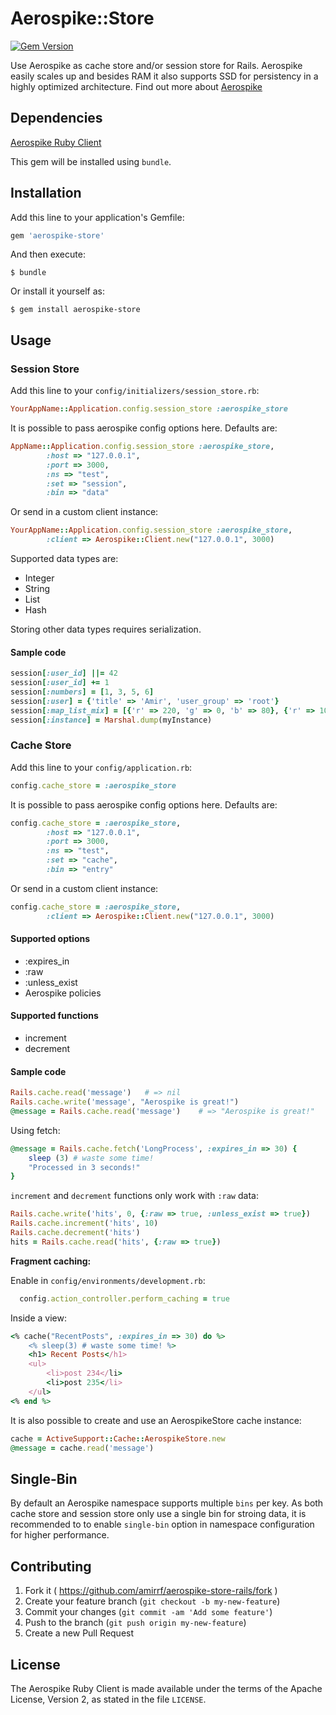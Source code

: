 # Aerospike::Store
[![Gem Version](https://badge.fury.io/rb/aerospike-store.svg)](http://badge.fury.io/rb/aerospike-store)

Use Aerospike as cache store and/or session store for Rails.
Aerospike easily scales up and besides RAM it also supports SSD for persistency in a highly optimized architecture.
Find out more about [Aerospike](http://www.aerospike.com)

## Dependencies

[Aerospike Ruby Client](https://github.com/aerospike/aerospike-client-ruby)

This gem will be installed using `bundle`.

## Installation

Add this line to your application's Gemfile:

```ruby
gem 'aerospike-store'
```

And then execute:

    $ bundle

Or install it yourself as:

    $ gem install aerospike-store

## Usage

### Session Store

Add this line to your `config/initializers/session_store.rb`:

```ruby
YourAppName::Application.config.session_store :aerospike_store
```

It is possible to pass aerospike config options here. Defaults are:

```ruby
AppName::Application.config.session_store :aerospike_store,
		:host => "127.0.0.1",
		:port => 3000,
		:ns => "test",
		:set => "session",
		:bin => "data"
```

Or send in a custom client instance:

```ruby
YourAppName::Application.config.session_store :aerospike_store,
		:client => Aerospike::Client.new("127.0.0.1", 3000)
```

Supported data types are:
- Integer
- String
- List
- Hash

Storing other data types requires serialization.

#### Sample code

```ruby
session[:user_id] ||= 42
session[:user_id] += 1
session[:numbers] = [1, 3, 5, 6]
session[:user] = {'title' => 'Amir', 'user_group' => 'root'}
session[:map_list_mix] = [{'r' => 220, 'g' => 0, 'b' => 80}, {'r' => 100, 'g' => 255, 'b' => 25}] 
session[:instance] = Marshal.dump(myInstance)
```

### Cache Store

Add this line to your `config/application.rb`:

```ruby
config.cache_store = :aerospike_store
```

It is possible to pass aerospike config options here. Defaults are:

```ruby
config.cache_store = :aerospike_store,
		:host => "127.0.0.1",
		:port => 3000,
		:ns => "test",
		:set => "cache",
		:bin => "entry"
```

Or send in a custom client instance:

```ruby
config.cache_store = :aerospike_store,
		:client => Aerospike::Client.new("127.0.0.1", 3000)
```

#### Supported options
- :expires_in
- :raw
- :unless_exist
- Aerospike policies

#### Supported functions
- increment
- decrement

#### Sample code
```ruby
Rails.cache.read('message')   # => nil
Rails.cache.write('message', "Aerospike is great!")
@message = Rails.cache.read('message')    # => "Aerospike is great!"
```

Using fetch:
```ruby
@message = Rails.cache.fetch('LongProcess', :expires_in => 30) {
	sleep (3) # waste some time!
	"Processed in 3 seconds!"
}
```

`increment` and `decrement` functions only work with `:raw` data:
```ruby
Rails.cache.write('hits', 0, {:raw => true, :unless_exist => true})
Rails.cache.increment('hits', 10)
Rails.cache.decrement('hits')
hits = Rails.cache.read('hits', {:raw => true})
```

**Fragment caching:**

Enable in `config/environments/development.rb`:
```ruby
  config.action_controller.perform_caching = true
```

Inside a view:
```ruby
<% cache("RecentPosts", :expires_in => 30) do %>
    <% sleep(3) # waste some time! %>
    <h1> Recent Posts</h1>
    <ul>
    	<li>post 234</li>
    	<li>post 235</li>
    </ul>
<% end %>
```

It is also possible to create and use an AerospikeStore cache instance:
```ruby
cache = ActiveSupport::Cache::AerospikeStore.new
@message = cache.read('message')
```


## Single-Bin
By default an Aerospike namespace supports multiple `bins` per key. As both cache store and session store only use a single bin for stroing data, it is recommended to to enable `single-bin` option in namespace configuration for higher performance.

## Contributing

1. Fork it ( https://github.com/amirrf/aerospike-store-rails/fork )
2. Create your feature branch (`git checkout -b my-new-feature`)
3. Commit your changes (`git commit -am 'Add some feature'`)
4. Push to the branch (`git push origin my-new-feature`)
5. Create a new Pull Request

## License

The Aerospike Ruby Client is made available under the terms of the Apache License, Version 2, as stated in the file `LICENSE`.
